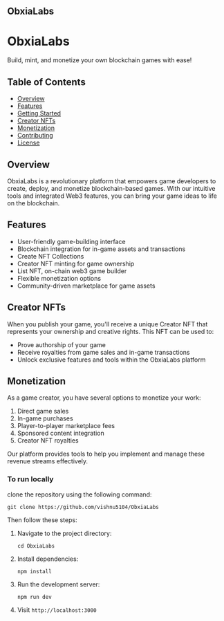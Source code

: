 ## ObxiaLabs

# ObxiaLabs

Build, mint, and monetize your own blockchain games with ease!

## Table of Contents
- [Overview](#overview)
- [Features](#features)
- [Getting Started](#getting-started)
- [Creator NFTs](#creator-nfts)
- [Monetization](#monetization)
- [Contributing](#contributing)
- [License](#license)

## Overview

ObxiaLabs is a revolutionary platform that empowers game developers to create, deploy, and monetize blockchain-based games. With our intuitive tools and integrated Web3 features, you can bring your game ideas to life on the blockchain.

## Features

- User-friendly game-building interface
- Blockchain integration for in-game assets and transactions
- Create NFT Collections 
- Creator NFT minting for game ownership
- List NFT, on-chain web3 game builder
- Flexible monetization options
- Community-driven marketplace for game assets

## Creator NFTs

When you publish your game, you'll receive a unique Creator NFT that represents your ownership and creative rights. This NFT can be used to:

- Prove authorship of your game
- Receive royalties from game sales and in-game transactions
- Unlock exclusive features and tools within the ObxiaLabs platform

## Monetization

As a game creator, you have several options to monetize your work:

1. Direct game sales
2. In-game purchases
3. Player-to-player marketplace fees
4. Sponsored content integration
5. Creator NFT royalties

Our platform provides tools to help you implement and manage these revenue streams effectively.

### To run locally 

clone the repository using the following command:

```
git clone https://github.com/vishnu5104/ObxiaLabs
```

Then follow these steps:

1. Navigate to the project directory:
   ```
   cd ObxiaLabs
   ```

2. Install dependencies:
   ```
   npm install
   ```

3. Run the development server:
   ```
   npm run dev
   ```

4. Visit `http://localhost:3000`

